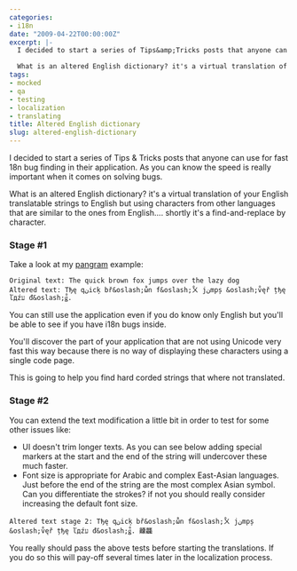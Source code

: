 ```yaml
---
categories:
- i18n
date: "2009-04-22T00:00:00Z"
excerpt: |-
  I decided to start a series of Tips&amp;Tricks posts that anyone can use for fast 18n bug finding in their application. As you can know the speed is really important when it comes on solving bugs.

  What is an altered English dictionary? it's a virtual translation of your English translatable strings to English but using characters from other languages that are similar to the ones from English.... shortly it's a find-and-replace by character.
tags:
- mocked
- qa
- testing
- localization
- translating
title: Altered English dictionary
slug: altered-english-dictionary
---
```

I decided to start a series of Tips & Tricks posts that anyone can use for fast 18n bug finding in their application. As you can know the speed is really important when it comes on solving bugs.

What is an altered English dictionary? it's a virtual translation of your English translatable strings to English but using characters from other languages that are similar to the ones from English.... shortly it's a find-and-replace by character.

### Stage #1
Take a look at my <a href="https://en.wikipedia.org/wiki/Pangram">pangram</a> example:

```
Original text: The quick brown fox jumps over the lazy dog
Altered text: Tђę qنicķ bř&oslash;̊ώn f&oslash;̊ㄨ jنmpș &oslash;̊vęř țђę ľдźע đ&oslash;̊ǥ.
```

You can still use the application even if you do know only English but you'll be able to see if you have i18n bugs inside.

You'll discover the part of your application that are not using Unicode very fast this way because there is no way of displaying these characters using a single code page.

This is going to help you find hard corded strings that where not translated.

### Stage #2
You can extend the text modification a little bit in order to test for some other issues like:

* UI doesn't trim longer texts. As you can see below adding special markers at the start and the end of the string will undercover these much faster.
* Font size is appropriate for Arabic and complex East-Asian languages. Just before the end of the string are the most complex Asian symbol. Can you differentiate the strokes? if not you should really consider increasing the default font size.

```
Altered text stage 2: Tђę qنicķ bř&oslash;̊ώn f&oslash;̊ㄨ jنmpș &oslash;̊vęř țђę ľдźע đ&oslash;̊ǥ. 齉龘
```

You really should pass the above tests before starting the translations. If you do so this will pay-off several times later in the localization process.